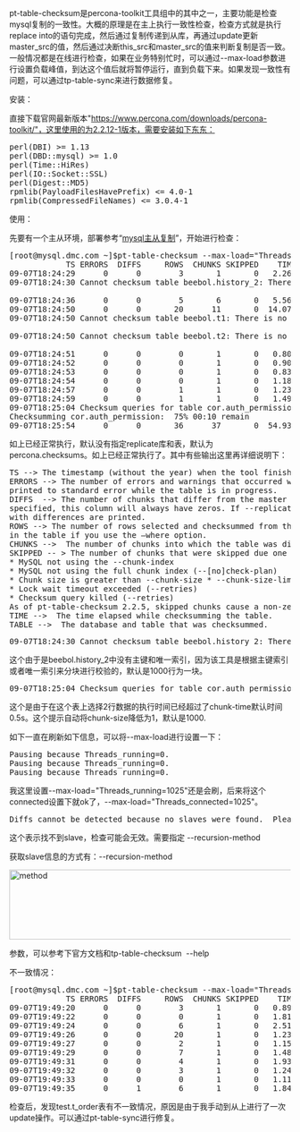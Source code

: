 <!--
author: beebol
date: 2015-09-09 14:07:57
title: 【mysql】pt工具之pt-table-checksum
tags: mysql,pt-table-checksum
category: mysql
status: publish
summary: pt-table-checksum是percona-toolkit工具组中的其中之一，主要功能是检查mysql复制的一致性。大概的原理是在主上执行一致性检查，检查方式就是执行replace into的语句完成，然后通过复制传递到从库，再通过update更新master_src的值
-->

pt-table-checksum是percona-toolkit工具组中的其中之一，主要功能是检查mysql复制的一致性。大概的原理是在主上执行一致性检查，检查方式就是执行replace into的语句完成，然后通过复制传递到从库，再通过update更新master_src的值，然后通过决断this_src和master_src的值来判断复制是否一致。一般情况都是在线进行检查，如果在业务特别忙时，可以通过--max-load参数进行设置负载峰值，到达这个值后就将暂停运行，直到负载下来。如果发现一致性有问题，可以通过tp-table-sync来进行数据修复。

安装：

直接下载官网最新版本"https://www.percona.com/downloads/percona-toolkit/"，这里使用的为2.2.12-1版本，需要安装如下东东：
<pre class="lang:sh decode:true">perl(DBI) &gt;= 1.13
perl(DBD::mysql) &gt;= 1.0
perl(Time::HiRes)  
perl(IO::Socket::SSL)  
perl(Digest::MD5)  
rpmlib(PayloadFilesHavePrefix) &lt;= 4.0-1
rpmlib(CompressedFileNames) &lt;= 3.0.4-1</pre>
使用：

先要有一个主从环境，部署参考“<a href="http://www.itopers.com/?p=627">mysql主从复制</a>”，开始进行检查：
<pre class="lang:vim decode:true">[root@mysql.dmc.com ~]$pt-table-checksum --max-load="Threads_connected=1025" --no-check-replication-filters  --no-check-binlog-format -h 10.1.16.74 -u checksum -p checksum -P 3306 
            TS ERRORS  DIFFS     ROWS  CHUNKS SKIPPED    TIME TABLE
09-07T18:24:29      0      0        3       1       0   2.265 beebol.history
09-07T18:24:30 Cannot checksum table beebol.history_2: There is no good index and the table is oversized. at /usr/bin/pt-table-checksum line 6454.

09-07T18:24:36      0      0        5       6       0   5.568 beebol.navicat
09-07T18:24:50      0      0       20      11       0  14.076 beebol.people
09-07T18:24:50 Cannot checksum table beebol.t1: There is no good index and the table is oversized. at /usr/bin/pt-table-checksum line 6454.

09-07T18:24:50 Cannot checksum table beebol.t2: There is no good index and the table is oversized. at /usr/bin/pt-table-checksum line 6454.

09-07T18:24:51      0      0        0       1       0   0.805 beebol.t5
09-07T18:24:52      0      0        0       1       0   0.904 cor.accounts_auth_user_user_permissions
09-07T18:24:53      0      0        0       1       0   0.835 cor.accounts_members
09-07T18:24:54      0      0        0       1       0   1.182 cor.accounts_permissions
09-07T18:24:57      0      0        1       1       0   1.233 cor.auth_group
09-07T18:24:59      0      0        1       1       0   1.499 cor.auth_group_permissions
09-07T18:25:04 Checksum queries for table cor.auth_permission are executing very slowly.  --chunk-size has been automatically reduced to 1.  Check that the server is not being overloaded, or increase --chunk-time.  The last chunk, number 1 of table cor.auth_permission, selected 2 rows and took 4.695 seconds to execute.
Checksumming cor.auth_permission:  75% 00:10 remain
09-07T18:25:54      0      0       36      37       0  54.930 cor.auth_permission</pre>
如上已经正常执行，默认没有指定replicate库和表，默认为percona.checksums。如上已经正常执行了。其中有些输出这里再详细说明下：
<pre class="lang:vim decode:true">TS --&gt; The timestamp (without the year) when the tool finished checksumming the table.
ERRORS --&gt; The number of errors and warnings that occurred while checksumming the table. Errors and warnings are
printed to standard error while the table is in progress.
DIFFS  --&gt; The number of chunks that differ from the master on one or more replicas. If --no-replicate-check is
specified, this column will always have zeros. If --replicate-check-only is specified, then only tables
with differences are printed.
ROWS --&gt; The number of rows selected and checksummed from the table. It might be different from the number of rows
in the table if you use the –where option.
CHUNKS --&gt;  The number of chunks into which the table was divided.
SKIPPED -- &gt; The number of chunks that were skipped due one or more of these problems:
* MySQL not using the --chunk-index
* MySQL not using the full chunk index (--[no]check-plan)
* Chunk size is greater than --chunk-size * --chunk-size-limit
* Lock wait timeout exceeded (--retries)
* Checksum query killed (--retries)
As of pt-table-checksum 2.2.5, skipped chunks cause a non-zero “EXIT STATUS”.
TIME --&gt;  The time elapsed while checksumming the table.
TABLE --&gt;  The database and table that was checksummed.</pre>
<pre class="lang:vim decode:true">09-07T18:24:30 Cannot checksum table beebol.history_2: There is no good index and the table is oversized. at /usr/bin/pt-table-checksum line 6454.</pre>
这个由于是beebol.history_2中没有主键和唯一索引，因为该工具是根据主键索引或者唯一索引来分块进行校验的，默认是1000行为一块。
<pre class="lang:vim decode:true ">09-07T18:25:04 Checksum queries for table cor.auth_permission are executing very slowly.  --chunk-size has been automatically reduced to 1.  Check that the server is not being overloaded, or increase --chunk-time.  The last chunk, number 1 of table cor.auth_permission, selected 2 rows and took 4.695 seconds to execute.</pre>
这个是由于在这个表上选择2行数据的执行时间已经超过了chunk-time默认时间0.5s。这个提示自动将chunk-size降低为1，默认是1000.

如下一直在刷新如下信息，可以将--max-load进行设置一下：
<pre class="lang:vim decode:true ">Pausing because Threads_running=0.
Pausing because Threads_running=0.
Pausing because Threads_running=0.</pre>
我这里设置--max-load="Threads_running=1025"还是会刷，后来将这个connected设置下就ok了，--max-load="Threads_connected=1025"。
<pre class="lang:vim decode:true ">Diffs cannot be detected because no slaves were found.  Please read the --recursion-method documentation for information.</pre>
<span class="pun">这个表示找不到</span><span class="pln">slave</span><span class="pun">，检查可能会无效。需要指定</span> <span class="pun">--</span><span class="pln">recursion</span><span class="pun">-</span><span class="pln">method</span>

获取slave信息的方式有：<span class="pun">--</span><span class="pln">recursion</span><span class="pun">-</span><span class="pln">method</span>

<a href="http://www.itopers.com/wp-content/uploads/2015/09/method.png"><img class="alignnone size-full wp-image-985" src="http://www.itopers.com/wp-content/uploads/2015/09/method.png" alt="method" width="635" height="125" /></a>

参数，可以参考下官方文档和tp-table-checksum  --help

不一致情况：
<pre class="lang:sh decode:true ">[root@mysql.dmc.com ~]$pt-table-checksum --max-load="Threads_connected=1025" --no-check-replication-filters  --no-check-binlog-format -h 10.1.16.74 -u checksum -p checksum -P 3306 --databases=test
            TS ERRORS  DIFFS     ROWS  CHUNKS SKIPPED    TIME TABLE
09-07T19:49:20      0      0        3       1       0   0.896 test.history
09-07T19:49:22      0      0        0       1       0   1.816 test.history_2
09-07T19:49:24      0      0        6       1       0   2.517 test.navicat
09-07T19:49:26      0      0       20       1       0   1.236 test.people
09-07T19:49:27      0      0        2       1       0   1.158 test.t1
09-07T19:49:29      0      0        7       1       0   1.484 test.t2
09-07T19:49:31      0      0        4       1       0   1.935 test.t3
09-07T19:49:32      0      0        3       1       0   1.247 test.t4
09-07T19:49:33      0      0        0       1       0   1.114 test.t5
09-07T19:49:35      0      1        6       1       0   1.843 test.t_order</pre>
检查后，发现test.t_order表有不一致情况，原因是由于我手动到从上进行了一次update操作。可以通过pt-table-sync进行修复。